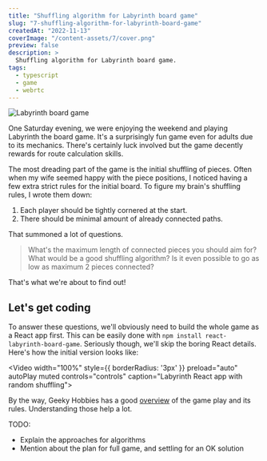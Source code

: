```yaml
---
title: "Shuffling algorithm for Labyrinth board game"
slug: "7-shuffling-algorithm-for-labyrinth-board-game"
createdAt: "2022-11-13"
coverImage: "/content-assets/7/cover.png"
preview: false
description: >
  Shuffling algorithm for Labyrinth board game.
tags:
  - typescript
  - game
  - webrtc
---
```



<Image caption="Labyrinth board game. Image by Geeky Hobbies." alt="Labyrinth board game" src="/content-assets/7/board.jpg" wrapperClassName="my-4 mb-12" />


One Saturday evening, we were enjoying the weekend and playing Labyrinth the board game. It's a surprisingly fun game even for adults due to its mechanics. There's certainly luck involved but the game decently rewards for route calculation skills.

The most dreading part of the game is the initial shuffling of pieces. Often when my wife seemed happy with the piece positions, I noticed having a few extra strict rules for the initial board. To figure my brain's shuffling rules, I wrote them down:

1. Each player should be tightly cornered at the start.
2. There should be minimal amount of already connected paths.


That summoned a lot of questions.

> What's the maximum length of connected pieces you should aim for?
> What would be a good shuffling algorithm?
> Is it even possible to go as low as maximum 2 pieces connected?

That's what we're about to find out!

## Let's get coding

To answer these questions, we'll obviously need to build the whole game as a React app first. This can be easily done with `npm install react-labyrinth-board-game`. Seriously though, we'll skip the boring React details. Here's how the initial version looks like:

<Video width="100%" style={{ borderRadius: '3px' }} preload="auto" autoPlay muted controls="controls" caption="Labyrinth React app with random shuffling">
  <source src="/content-assets/7/shuffling1.mp4" type="video/mp4" />
</Video>

By the way, Geeky Hobbies has a good [overview](https://www.geekyhobbies.com/labyrinth-the-amazeing-labyrinth-board-game-review-and-rules/) of the game play and its rules. Understanding those help a lot.


TODO:

* Explain the approaches for algorithms
* Mention about the plan for full game, and settling for an OK solution
